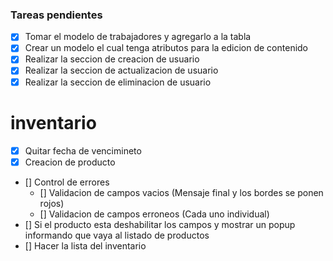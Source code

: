 ### Tareas pendientes
- [X] Tomar el modelo de trabajadores y agregarlo a la tabla
- [x] Crear un modelo el cual tenga atributos para la edicion de contenido 
- [x] Realizar la seccion de creacion de usuario
- [x] Realizar la seccion de actualizacion de usuario
- [x] Realizar la seccion de eliminacion de usuario

# inventario
- [X] Quitar fecha de vencimineto
- [X] Creacion de producto
- [] Control de errores
    - [] Validacion de campos vacios (Mensaje final y los bordes se ponen rojos)
    - [] Validacion de campos erroneos (Cada uno individual)
- [] Si el producto esta deshabilitar los campos y mostrar un popup informando que vaya al listado de productos
- [] Hacer la lista del inventario